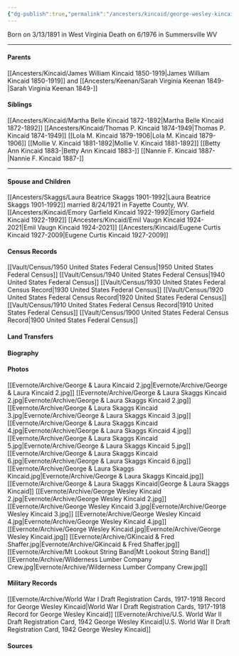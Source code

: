 ```yaml
---
{"dg-publish":true,"permalink":"/ancesters/kincaid/george-wesley-kincaid-1891-1976/"}
---
```


Born on  3/13/1891 in West Virginia
Death on 6/1976 in Summersville WV

---
#### Parents
[[Ancesters/Kincaid/James William Kincaid 1850-1919\|James William Kincaid 1850-1919]] and [[Ancesters/Keenan/Sarah Virginia Keenan 1849-\|Sarah Virginia Keenan 1849-]]
#### Siblings
[[Ancesters/Kincaid/Martha Belle Kincaid 1872-1892\|Martha Belle Kincaid 1872-1892]] 
[[Ancesters/Kincaid/Thomas P. Kincaid 1874-1949\|Thomas P. Kincaid 1874-1949]] 
[[Lola M. Kincaid 1879-1906\|Lola M. Kincaid 1879-1906]] 
[[Mollie V. Kincaid 1881-1892\|Mollie V. Kincaid 1881-1892]] 
[[Betty Ann Kincaid 1883-\|Betty Ann Kincaid 1883-]] 
[[Nannie F. Kincaid 1887-\|Nannie F. Kincaid 1887-]] 

---
#### Spouse and Children
[[Ancesters/Skaggs/Laura Beatrice Skaggs 1901-1992\|Laura Beatrice Skaggs 1901-1992]] married 8/24/1921 in Fayette County, WV.
[[Ancesters/Kincaid/Emory Garfield Kincaid 1922-1992\|Emory Garfield Kincaid 1922-1992]]
[[Ancesters/Kincaid/Emil Vaugn Kincaid 1924-2021\|Emil Vaugn Kincaid 1924-2021]]
[[Ancesters/Kincaid/Eugene Curtis Kincaid 1927-2009\|Eugene Curtis Kincaid 1927-2009]]

#### Census Records
[[Vault/Census/1950 United States Federal Census\|1950 United States Federal Census]]
[[Vault/Census/1940 United States Federal Census\|1940 United States Federal Census]]
[[Vault/Census/1930 United States Federal Census Record\|1930 United States Federal Census]]
[[Vault/Census/1920 United States Federal Census Record\|1920 United States Federal Census]]
[[Vault/Census/1910 United States Federal Census Record\|1910 United States Federal Census]]
[[Vault/Census/1900 United States Federal Census Record\|1900 United States Federal Census]]
#### Land Transfers

#### Biography

#### Photos
[[Evernote/Archive/George & Laura Kincaid 2.jpg\|Evernote/Archive/George & Laura Kincaid 2.jpg]]
[[Evernote/Archive/George & Laura Skaggs Kincaid 2.jpg\|Evernote/Archive/George & Laura Skaggs Kincaid 2.jpg]]
[[Evernote/Archive/George & Laura Skaggs Kincaid 3.jpg\|Evernote/Archive/George & Laura Skaggs Kincaid 3.jpg]]
[[Evernote/Archive/George & Laura Skaggs Kincaid 4.jpg\|Evernote/Archive/George & Laura Skaggs Kincaid 4.jpg]]
[[Evernote/Archive/George & Laura Skaggs Kincaid 5.jpg\|Evernote/Archive/George & Laura Skaggs Kincaid 5.jpg]]
[[Evernote/Archive/George & Laura Skaggs Kincaid 6.jpg\|Evernote/Archive/George & Laura Skaggs Kincaid 6.jpg]]
[[Evernote/Archive/George & Laura Skaggs Kincaid.jpg\|Evernote/Archive/George & Laura Skaggs Kincaid.jpg]]
[[Evernote/Archive/George & Laura Skaggs Kincaid\|George & Laura Skaggs Kincaid]]
[[Evernote/Archive/George Wesley Kincaid 2.jpg\|Evernote/Archive/George Wesley Kincaid 2.jpg]]
[[Evernote/Archive/George Wesley Kincaid 3.jpg\|Evernote/Archive/George Wesley Kincaid 3.jpg]]
[[Evernote/Archive/George Wesley Kincaid 4.jpg\|Evernote/Archive/George Wesley Kincaid 4.jpg]]
[[Evernote/Archive/George Wesley Kincaid.jpg\|Evernote/Archive/George Wesley Kincaid.jpg]]
[[Evernote/Archive/GKincaid & Fred Shaffer.jpg\|Evernote/Archive/GKincaid & Fred Shaffer.jpg]]
[[Evernote/Archive/Mt Lookout String Band\|Mt Lookout String Band]]
[[Evernote/Archive/Wilderness Lumber Company Crew.jpg\|Evernote/Archive/Wilderness Lumber Company Crew.jpg]]

#### Military Records
[[Evernote/Archive/World War I Draft Registration Cards, 1917-1918 Record for George Wesley Kincaid\|World War I Draft Registration Cards, 1917-1918 Record for George Wesley Kincaid]]
[[Evernote/Archive/U.S. World War II Draft Registration Card, 1942 George Wesley Kincaid\|U.S. World War II Draft Registration Card, 1942 George Wesley Kincaid]]

#### Sources


